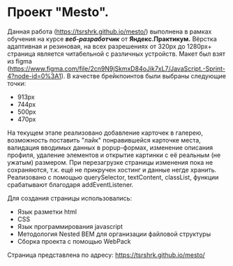 # Проект "Mesto".

Данная работа (https://tsrshrk.github.io/mesto/) выполнена в рамках обучения на курсе **_веб-разработчик_** от **Яндекс.Практикум.** Вёрстка адаптивная и резиновая, на всех разрешениях от 320px до 1280px+ страница является читабельной с различных устройств. Макет был взят из figma (https://www.figma.com/file/2cn9N9jSkmxD84oJik7xL7/JavaScript.-Sprint-4?node-id=0%3A1). 
В качестве брейкпоинтов были выбраны следующие точки:
* 913px
* 744px
* 500px
* 470px

На текущем этапе реализовано добавление карточек в галерею, возможность поставить "лайк" понравившейся карточке места, валидация вводимых данных в popup-формах, изменение описания профиля, удаление элементов и открытие картинки с её реальным (не ужатым) размером. При перезагрузке страницы изменения пока не сохраняются, т.к. ещё не прикручен хостинг и данные негде хранить. Реализовано с помощью querySelector, textContent, classList, функции срабатывают благодаря addEventListener.

Для создания страницы использовались:
* Язык разметки html
* CSS
* Язык программирования javascript
* Методология Nested BEM для организации файловой структуры
* Сборка проекта с помощью WebPack

Страница представлена по адресу: https://tsrshrk.github.io/mesto/